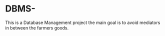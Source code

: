 # DBMS-
This is a Database Management project the main goal is to avoid mediators in between the farmers goods.
